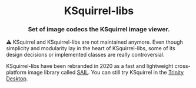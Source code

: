 <h1 align="center">KSquirrel-libs</h1>
<h3 align="center">Set of image codecs the KSquirrel image viewer.</h3>

:warning: KSquirrel and KSquirrel-libs are not maintained anymore. Even though
simplicity and modularity lay in the heart of KSquirrel-libs, some of its design decisions or implemented classes
are really controversial.

KSquirrel-libs have been rebranded in 2020 as a fast and lightweight cross-platform image library called [SAIL](https://github.com/HappySeaFox/sail).
You can still try KSquirrel in the [Trinity Desktop](https://www.trinitydesktop.org).
